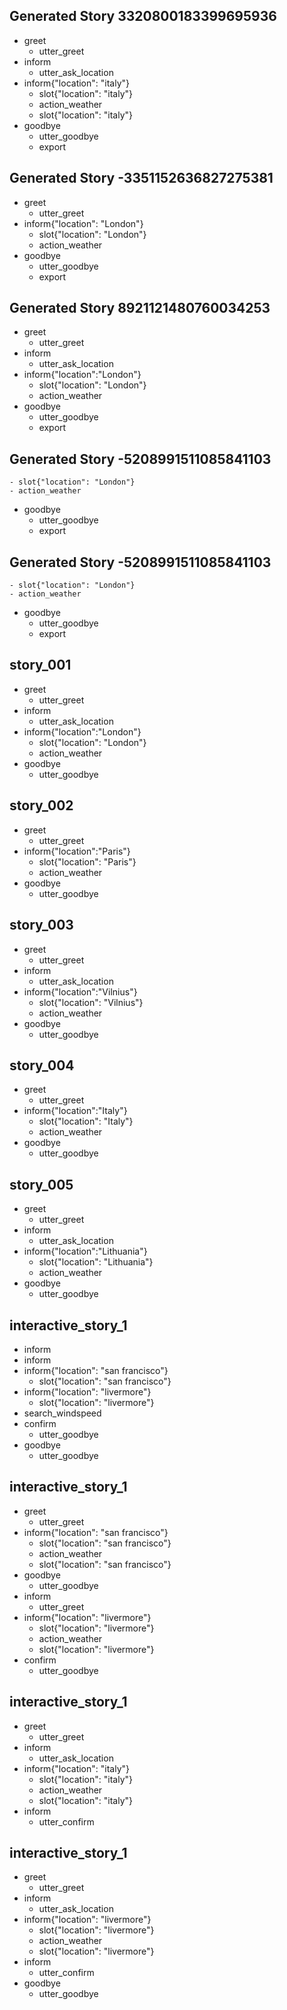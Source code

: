 ## Generated Story 3320800183399695936
* greet
    - utter_greet
* inform
    - utter_ask_location
* inform{"location": "italy"}
    - slot{"location": "italy"}
    - action_weather
    - slot{"location": "italy"}
* goodbye
    - utter_goodbye
    - export
## Generated Story -3351152636827275381
* greet
    - utter_greet
* inform{"location": "London"}
    - slot{"location": "London"}
    - action_weather
* goodbye
    - utter_goodbye
    - export
## Generated Story 8921121480760034253
* greet
    - utter_greet
* inform
    - utter_ask_location
* inform{"location":"London"}
    - slot{"location": "London"}
    - action_weather
* goodbye
    - utter_goodbye
    - export
## Generated Story -5208991511085841103
    - slot{"location": "London"}
    - action_weather
* goodbye
    - utter_goodbye
    - export
## Generated Story -5208991511085841103
    - slot{"location": "London"}
    - action_weather
* goodbye
    - utter_goodbye
    - export
## story_001
* greet
   - utter_greet
* inform
   - utter_ask_location
* inform{"location":"London"}
   - slot{"location": "London"}
   - action_weather
* goodbye
   - utter_goodbye
## story_002
* greet
   - utter_greet
* inform{"location":"Paris"}
   - slot{"location": "Paris"}
   - action_weather
* goodbye
   - utter_goodbye 
## story_003
* greet
   - utter_greet
* inform
   - utter_ask_location
* inform{"location":"Vilnius"}
   - slot{"location": "Vilnius"}
   - action_weather
* goodbye
   - utter_goodbye
## story_004
* greet
   - utter_greet
* inform{"location":"Italy"}
   - slot{"location": "Italy"}
   - action_weather
* goodbye
   - utter_goodbye 
## story_005
* greet
   - utter_greet
* inform
   - utter_ask_location
* inform{"location":"Lithuania"}
   - slot{"location": "Lithuania"}
   - action_weather
* goodbye
   - utter_goodbye

## interactive_story_1
* inform
* inform
* inform{"location": "san francisco"}
    - slot{"location": "san francisco"}
* inform{"location": "livermore"}
    - slot{"location": "livermore"}
* search_windspeed
* confirm
    - utter_goodbye
* goodbye
    - utter_goodbye

## interactive_story_1
* greet
    - utter_greet
* inform{"location": "san francisco"}
    - slot{"location": "san francisco"}
    - action_weather
    - slot{"location": "san francisco"}
* goodbye
    - utter_goodbye
* inform
    - utter_greet
* inform{"location": "livermore"}
    - slot{"location": "livermore"}
    - action_weather
    - slot{"location": "livermore"}
* confirm
    - utter_goodbye

## interactive_story_1
* greet
    - utter_greet
* inform
    - utter_ask_location
* inform{"location": "italy"}
    - slot{"location": "italy"}
    - action_weather
    - slot{"location": "italy"}
* inform
    - utter_confirm

## interactive_story_1
* greet
    - utter_greet
* inform
    - utter_ask_location
* inform{"location": "livermore"}
    - slot{"location": "livermore"}
    - action_weather
    - slot{"location": "livermore"}
* inform
    - utter_confirm
* goodbye
    - utter_goodbye
